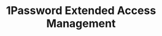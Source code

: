 ---
description: Secure every sign-in for every app on every device.
episode: 610
link: https://1password.com/unplugged
shortname: 1password.com-lup
title: 1Password Extended Access Management
---